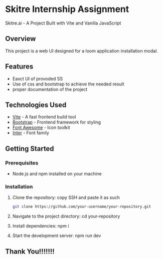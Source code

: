 # Skitre Internship Assignment 

Skitre.ai - A Project Built with Vite and Vanilla JavaScript

## Overview

This project is a web UI designed for a loom application installation modal.

## Features

- Eaxct UI of provoded SS
- Use of css and bootstrap to achieve the needed result
- proper documentation of the project

## Technologies Used

- [Vite](https://vitejs.dev/) - A fast frontend build tool
- [Bootstrap](https://getbootstrap.com/) - Frontend framework for styling
- [Font Awesome](https://fontawesome.com/) - Icon toolkit
- [Inter](https://rsms.me/inter/) - Font family

## Getting Started

### Prerequisites

- Node.js and npm installed on your machine

### Installation

1. Clone the repository: copy SSH and paste it as such

   ```bash
   git clone https://github.com/your-username/your-repository.git
   ```
2. Navigate to the project directory: cd your-repository
3. Install dependencies: npm i
4. Start the development server: npm run dev

## Thank You!!!!!!! 
